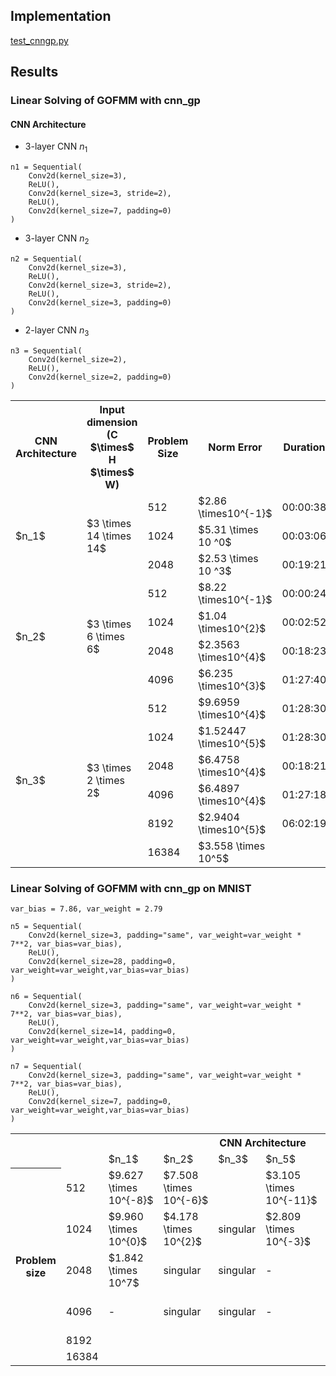 ## Implementation

[test_cnngp.py](https://github.com/joelynli0110/gofmm_gp/blob/dev/test_cnngp.py)

## Results

### Linear Solving of GOFMM with cnn_gp

#### CNN Architecture

* 3-layer CNN $n_1$
```
n1 = Sequential(
    Conv2d(kernel_size=3),
    ReLU(),
    Conv2d(kernel_size=3, stride=2),
    ReLU(),
    Conv2d(kernel_size=7, padding=0)
)
```

* 3-layer CNN $n_2$
```
n2 = Sequential(
    Conv2d(kernel_size=3),
    ReLU(),
    Conv2d(kernel_size=3, stride=2),
    ReLU(),
    Conv2d(kernel_size=3, padding=0)
)
```

* 2-layer CNN $n_3$
```
n3 = Sequential(
    Conv2d(kernel_size=2),
    ReLU(),
    Conv2d(kernel_size=2, padding=0)
)
```

<table>
  <tr>
    <th> CNN Architecture </th>
    <th> Input dimension <br> (C $\times$ H $\times$ W) </th>
    <th>Problem Size</th>
    <th>Norm Error</th>
    <th>Duration</th>
  </tr>
  <tr>
    <td rowspan="3">$n_1$</td>
    <td rowspan="3">$3 \times 14 \times 14$</td>
    <td>512</td>
    <td>$2.86 \times10^{-1}$</td>
    <td>00:00:38</td>
  </tr>
  <tr>
    <td>1024</td>
    <td>$5.31 \times 10 ^0$</td>
    <td>00:03:06</td>
  </tr>
  <tr>
    <td>2048</td>
    <td>$2.53 \times 10 ^3$</td>
    <td>00:19:21</td>
  </tr>
  <tr>
    <td rowspan="5">$n_2$</td>
    <td rowspan="5">$3 \times 6 \times 6$</td>
    <td>512</td>
    <td>$8.22 \times10^{-1}$</td>
    <td>00:00:24</td>
  </tr>
  <tr>
    <td>1024</td>
    <td>$1.04 \times10^{2}$</td>
    <td>00:02:52</td>
  </tr>
  <tr>
    <td>2048</td>
    <td>$2.3563 \times10^{4}$</td>
    <td>00:18:23</td>
  </tr>
  <tr>
    <td>4096</td>
    <td>$6.235 \times10^{3}$</td>
    <td>01:27:40</td>
  <tr>
  </tr>
    <td rowspan="6">$n_3$</td>
    <td rowspan="6">$3 \times 2 \times 2$</td>
    <td>512</td>
    <td>$9.6959 \times10^{4}$</td>
    <td> 01:28:30</td>
  </tr>
  </tr>
    <td>1024</td>
    <td>$1.52447 \times10^{5}$</td>
    <td> 01:28:30</td>
  </tr>
  </tr>
    <td>2048</td>
    <td>$6.4758 \times10^{4}$</td>
    <td> 00:18:21</td>
  </tr>
  </tr>
    <td>4096</td>
    <td>$6.4897 \times10^{4}$</td>
    <td> 01:27:18</td>
  </tr>
  <tr>
    <td>8192</td>
    <td>$2.9404 \times10^{5}$</td>
    <td>06:02:19</td>
  </tr>
  <tr>
    <td>16384</td>
    <td>$3.558 \times 10^5$</td>
    <td></td>
  </tr>
</table>

### Linear Solving of GOFMM with cnn_gp on MNIST
```var_bias = 7.86, var_weight = 2.79```
```
n5 = Sequential(
    Conv2d(kernel_size=3, padding="same", var_weight=var_weight * 7**2, var_bias=var_bias),
    ReLU(),
    Conv2d(kernel_size=28, padding=0, var_weight=var_weight,var_bias=var_bias)
)
```

```
n6 = Sequential(
    Conv2d(kernel_size=3, padding="same", var_weight=var_weight * 7**2, var_bias=var_bias),
    ReLU(),
    Conv2d(kernel_size=14, padding=0, var_weight=var_weight,var_bias=var_bias)
)
```

```
n7 = Sequential(
    Conv2d(kernel_size=3, padding="same", var_weight=var_weight * 7**2, var_bias=var_bias),
    ReLU(),
    Conv2d(kernel_size=7, padding=0, var_weight=var_weight,var_bias=var_bias)
)
```


<table>
  <tr>
    <td colspan="2", rowspan="2"> </td>
    <th colspan="6"> CNN Architecture</th>
  </tr>
  <tr>
    <td> $n_1$ </td>
    <td> $n_2$ </td>
    <td> $n_3$ </td>
    <td> $n_5$ </td>
    <td> $n_6$ </td>
    <td> $n_7$ </td>
  </tr>
  <tr>
    <th rowspan="8"> Problem size </th>
  </tr>
  <tr>
    <td>512</td>
    <td>$9.627 \times 10^{-8}$</td>
    <td>$7.508 \times 10^{-6}$</td>
    <td></td>
    <td>$3.105 \times 10^{-11}$</td>
    <td> </td>
    <td> </td>
  </tr>
  <tr>
    <td>1024</td>
    <td>$9.960 \times 10^{0}$</td>
    <td>$4.178 \times 10^{2}$</td>
    <td> singular </td>
    <td>$2.809 \times 10^{-3}$</td>
    <td> </td>
    <td> $6.075 \times 10^{-1}$ </td>
  </tr>
  <tr>
    <td>2048</td>
      <td> $1.842 \times 10^7$ </td>
    <td> singular </td>
      <td> singular </td>
    <td> - </td>
    <td> $5.089 \times 10^3$ </td>
    <td>$1.163 \times 10^4$ </td>
  </tr>
  <tr>
    <td>4096</td>
    <td> - </td>
    <td> singular</td>
      <td> singular </td>
    <td> - </td>
      <td> - </td>
    <td> $3.278 \times 10^5$ </td>
  </tr>
  <tr>
    <td>8192</td>
  </tr>
  <tr>
    <td>16384</td>
  </tr>
